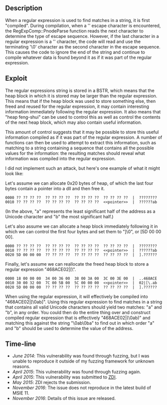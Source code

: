 Description
-----------
When a regular expression is used to find matches in a string, it is first
"compiled". During compilation, when a '\' escape character is encountered, 
the RegExpComp::PnodeParse function reads the next character to determine the
type of escape sequence. However, if the last character in a regular expression
is a '\' character, the code will read and use the terminating '\0' character
as the second character in the escape sequence. This causes the code to ignore
the end of the string and continue to compile whatever data is found beyond it
as if it was part of the regular expression.

Exploit
-------
The regular expressions string is stored in a BSTR, which means that the heap
block in which it is stored may be larger than the regular expression. This
means that if the heap block was used to store something else, then freed and
reused for the regular expression, it may contain interesting information
immediately following the regular expression. It also means that "heap
feng-shui" can be used to control this as well as control the contents of the
next heap block, which may also contain useful information.

This amount of control suggests that it may be possible to store this useful
information compiled as if it was part of the regular expression. A number of
functions can then be used to attempt to extract this information, such as
matching to a string containing a sequence that contains all the possible
values for the information: the resulting matches should reveal what
information was compiled into the regular expression.

I did not implement such an attack, but here's one example of what it might look
like:

Let's assume we can allocate 0x20 bytes of heap, of which the last four bytes
contain a pointer into a dll and then free it.
```
0000 ?? ?? ?? ??  ?? ?? ?? ??  ?? ?? ?? ??  ?? ?? ?? ??  |  ????????
0010 ?? ?? ?? ??  ?? ?? ?? ??  ?? ?? ?? ??  <<pointer>>  |  ??????ab
```
(In the above, "a" represents the least significant half of the address as a
Unicode character and "b" the most significant half.)

Let's also assume we can allocate a heap block immediately following it in which
we can control the first four bytes and set them to "]\0", or [5D 00 00 00].
```
0000 ?? ?? ?? ??  ?? ?? ?? ??  ?? ?? ?? ??  ?? ?? ?? ??  |  ????????
0010 ?? ?? ?? ??  ?? ?? ?? ??  ?? ?? ?? ??  <<pointer>>  |  ??????ab
0020 5D 00 00 00  ?? ?? ?? ??  ?? ?? ?? ??  ?? ?? ?? ??  |  ].??????
```

Finally, let's assume we can reallocate the freed heap block to store a regular
expression "468ACE02|[\\".
```
0000 18 00 00 00  34 00 36 00  38 00 3A 00  3C 00 3E 00  |  ..468ACE
0010 30 00 32 00  7C 00 5B 00  5C 00 00 00  <<pointer>>  |  02|[\.ab
0020 5D 00 00 00  ?? ?? ?? ??  ?? ?? ?? ??  ?? ?? ?? ??  |  ].??????
```

When using the regular expression, it will effectively be compiled into
"468ACE02|[\0ab]". Using this regular expression to find matches in a string
that contains all valid Unicode characters should yield two matches: "a" and
"b", in any order. You could then do the entire thing over and construct
compiled regular expression that is effectively "468ACE02|(\0ab)" and matching
this against the string "\0ab\0ba" to find out in which order "a" and "b"
should be used to determine the value of the address.

Time-line
---------
* *June 2014*: This vulnerability was found through fuzzing, but I was unable
  to reproduce it outside of my fuzzing framework for unknown reasons.
* *April 2015*: This vulnerability was found through fuzzing again.
* *April 2015*: This vulnerability was submitted to [ZDI][].
* *May 2015*: ZDI rejects the submission.
* *November 2016*: The issue does not reproduce in the latest build of MSIE 11.
* *November 2016*: Details of this issue are released.

[ZDI]: http://www.zerodayinitiative.com/
